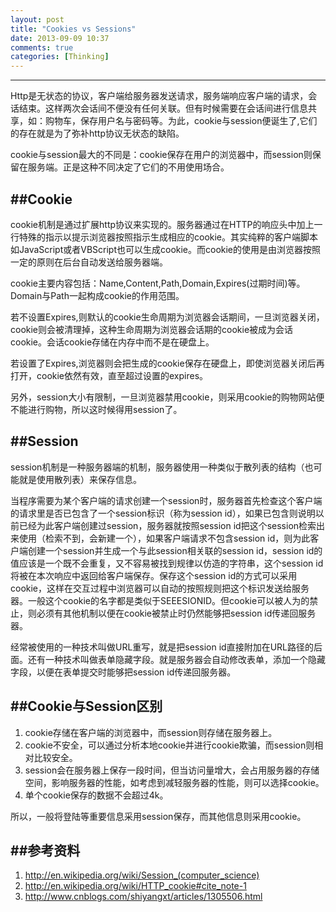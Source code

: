 ```yaml
---
layout: post
title: "Cookies vs Sessions"
date: 2013-09-09 10:37
comments: true
categories: [Thinking]
---
```

---
Http是无状态的协议，客户端给服务器发送请求，服务端响应客户端的请求，会话结束。这样两次会话间不便没有任何关联。但有时候需要在会话间进行信息共享，如：购物车，保存用户名与密码等。为此，cookie与session便诞生了,它们的存在就是为了弥补http协议无状态的缺陷。

cookie与session最大的不同是：cookie保存在用户的浏览器中，而session则保留在服务端。正是这种不同决定了它们的不用使用场合。

##Cookie
---

cookie机制是通过扩展http协议来实现的。服务器通过在HTTP的响应头中加上一行特殊的指示以提示浏览器按照指示生成相应的cookie。其实纯粹的客户端脚本如JavaScript或者VBScript也可以生成cookie。而cookie的使用是由浏览器按照一定的原则在后台自动发送给服务器端。

cookie主要内容包括：Name,Content,Path,Domain,Expires(过期时间)等。Domain与Path一起构成cookie的作用范围。

若不设置Expires,则默认的cookie生命周期为浏览器会话期间，一旦浏览器关闭，cookie则会被清理掉，这种生命周期为浏览器会话期的cookie被成为会话cookie。会话cookie存储在内存中而不是在硬盘上。

若设置了Expires,浏览器则会把生成的cookie保存在硬盘上，即使浏览器关闭后再打开，cookie依然有效，直至超过设置的expires。

另外，session大小有限制，一旦浏览器禁用cookie，则采用cookie的购物网站便不能进行购物，所以这时候得用session了。

<!-- more -->

##Session
---

session机制是一种服务器端的机制，服务器使用一种类似于散列表的结构（也可能就是使用散列表）来保存信息。

当程序需要为某个客户端的请求创建一个session时，服务器首先检查这个客户端的请求里是否已包含了一个session标识（称为session id），如果已包含则说明以前已经为此客户端创建过session，服务器就按照session id把这个session检索出来使用（检索不到，会新建一个），如果客户端请求不包含session id，则为此客户端创建一个session并生成一个与此session相关联的session id，session id的值应该是一个既不会重复，又不容易被找到规律以仿造的字符串，这个session id将被在本次响应中返回给客户端保存。保存这个session id的方式可以采用cookie，这样在交互过程中浏览器可以自动的按照规则把这个标识发送给服务器。一般这个cookie的名字都是类似于SEEESIONID。但cookie可以被人为的禁止，则必须有其他机制以便在cookie被禁止时仍然能够把session id传递回服务器。

经常被使用的一种技术叫做URL重写，就是把session id直接附加在URL路径的后面。还有一种技术叫做表单隐藏字段。就是服务器会自动修改表单，添加一个隐藏字段，以便在表单提交时能够把session id传递回服务器。

##Cookie与Session区别
---

1. cookie存储在客户端的浏览器中，而session则存储在服务器上。
2. cookie不安全，可以通过分析本地cookie并进行cookie欺骗，而session则相对比较安全。
3. session会在服务器上保存一段时间，但当访问量增大，会占用服务器的存储空间，影响服务器的性能，如考虑到减轻服务器的性能，则可以选择cookie。
4. 单个cookie保存的数据不会超过4k。

所以，一般将登陆等重要信息采用session保存，而其他信息则采用cookie。

##参考资料
---
1. http://en.wikipedia.org/wiki/Session_(computer_science)
2. http://en.wikipedia.org/wiki/HTTP_cookie#cite_note-1
3. http://www.cnblogs.com/shiyangxt/articles/1305506.html
